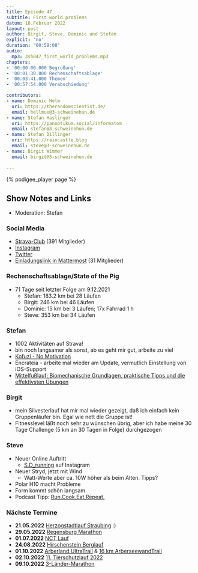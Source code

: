 ```yaml
---
title: Episode 47
subtitle: First world problems
datum: 18.Februar 2022
layout: post
author: Birgit, Steve, Dominic und Stefan
explicit: 'no'
duration: "00:59:08"
audio:
  mp3: 3sh047_first_world_problems.mp3
chapters:
- '00:00:00.000 Begrüßung'
- '00:01:30.000 Rechenschaftsablage'
- '00:03:41.000 Themen'
- '00:57:54.000 Verabschiedung'

contributors:
- name: Dominic Helm
  uri: https://therandomscientist.de/
  email: hellmue@3-schweinehun.de
- name: Stefan Haslinger
  uri: https://panoptikum.social/informatom
  email: stefan@3-schweinehun.de
- name: Stefan Dillinger
  uri: https://raincastle.blog
  email: steve@3-schweinehun.de
- name: Birgit Wimmer
  email: birgit@3-schweinehun.de
  
---
```


{% podigee_player page %}

## Show Notes and Links

* Moderation: Stefan

### Social Media

* [Strava-Club](https://www.strava.com/clubs/3schweinehunde) (391 Mitglieder)
* [Instagram](https://www.instagram.com/3_schweinehunde/)
* [Twitter](https://twitter.com/3schweinehunde)
* [Einladungslink in Mattermost](https://mattermost.informatom.com/signup_user_complete/?id=pniz51hpoiyqumcdeu11463o8h) (31 Mitglieder)

### Rechenschaftsablage/State of the Pig

* 71 Tage seit letzter Folge am 9.12.2021
  * Stefan: 183.2 km bei 28 Läufen
  * Birgit: 246 km bei 46 Läufen
  * Dominic: 15 km bei 3 Läufen; 17x Fahrrad 1 h
  * Steve: 353 km bei 34 Läufen

### Stefan

* 1002 Aktivitäten auf Strava!
* bin noch langsamer als sonst, ab es geht mir gut, arbeite zu viel
* [Kofuzi - No Motivation](https://youtu.be/ZgCnO-UMfLA)
* Encrateia - arbeite mal wieder am Update, vermutlich Einstellung von iOS-Support
* [Mittelfußlauf: Biomechanische Grundlagen, praktische Tipps und die effektivsten Übungen](https://amzn.to/3H6nUlP)

### Birgit

* mein Silvesterlauf hat mir mal wieder gezeigt, daß ich einfach kein Gruppenläufer bin. Egal wie nett die Gruppe ist!
* Fitnesslevel läßt noch sehr zu wünschen übrig, aber ich habe meine 30 Tage Challenge (5 km an 30 Tagen in Folge) durchgezogen

### Steve

* Neuer Online Auftritt
  * [S.D_running](https://www.instagram.com/s.d_running/) auf Instagram
* Neuer Stryd, jetzt mit Wind
  * Watt-Werte aber ca. 10W höher als beim Alten. Tipps?
* Polar H10 macht Probleme
* Form kommt schön langsam
* Podcast Tipp: [Run.Cook.Eat.Repeat.](https://runcookeatrepeat.de)

### Nächste Termine

* **21.05.2022** [Herzogstadtlauf Straubing](https://www.herzogstadtlauf.de) :)
* **29.05.2022** [Regensburg Marathon](https://www.regensburg-marathon.de/)
* **01.07.2022** [NCT Lauf](https://www.nct-heidelberg.de/das-nct/spenden/benefizveranstaltungen/nct-lauf.html)
* **24.08.2022** [Hirschenstein Berglauf](https://www.skiclub-schwarzach.de/berglauf)
* **01.10.2022** [Arberland UltraTrail](https://www.arberland-bayerischer-wald.de/woidlaeufer-e-v/1637/6974/5283) & [16 km ArberseewandTrail](https://module.tourinfra.com/arberland/details.php?id=130237)
* **02.10.2022** [11. Tierschutzlauf 2022](https://www.tierschutzlauf.at/)
* **09.10.2022** [3-Länder-Marathon](https://www.sparkasse-3-laender-marathon.at/de/home/)
